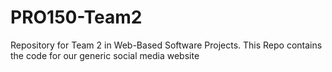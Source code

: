 # PRO150-Team2
Repository for Team 2 in Web-Based Software Projects.
This Repo contains the code for our generic social media website
